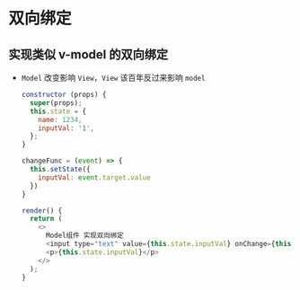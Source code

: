 # 双向绑定

## 实现类似 v-model 的双向绑定

  - `Model` 改变影响 `View`，`View` 该百年反过来影响 `model`

    ```javascript
    constructor (props) {
      super(props);
      this.state = {
        name: 1234,
        inputVal: '1',
      };
    }

    changeFunc = (event) => {
      this.setState({
        inputVal: event.target.value
      })
    }

    render() {
      return (
        <>
          Model组件 实现双向绑定
          <input type="text" value={this.state.inputVal} onChange={this.changeFunc} />
          <p>{this.state.inputVal}</p>
        </>
      );
    }
    ```
